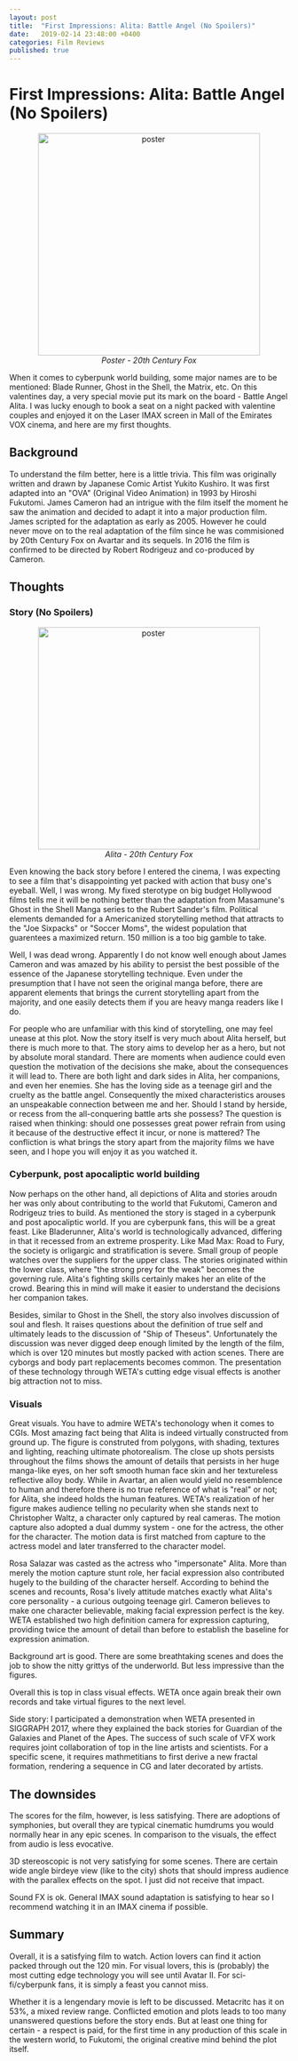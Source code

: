 ```yaml
---
layout: post
title:  "First Impressions: Alita: Battle Angel (No Spoilers)"
date:   2019-02-14 23:48:00 +0400
categories: Film Reviews
published: true
---
```



# First Impressions: Alita: Battle Angel (No Spoilers)

<p style="display:block; text-align:center">
<img src="https://github.com/isVoid/isvoid.github.io/blob/master/_posts/assets/Alita_Battle_Angel/1_Poster.jpg?raw=true" alt="poster" style="height:400px;"/>
<br/>
<em>Poster - 20th Century Fox</em>
</p>


When it comes to cyberpunk world building, some major names are to be
mentioned: Blade Runner, Ghost in the Shell, the Matrix, etc. On this valentines
day, a very special movie put its mark on the board - Battle Angel Alita.
I was lucky enough to book a seat on a night packed with valentine couples and
enjoyed it on the Laser IMAX screen in Mall of the Emirates VOX cinema, and
here are my first thoughts.

## Background

To understand the film better, here is a little trivia. This film was originally
written and drawn by Japanese Comic Artist Yukito Kushiro. It was first adapted
into an "OVA" (Original Video Animation) in 1993 by Hiroshi Fukutomi. James Cameron
had an intrigue with the film itself the moment he saw the animation and decided
to adapt it into a major production film. James scripted for the adaptation as early
as 2005. However he could never move on to the real adaptation of the film since
he was commisioned by 20th Century Fox on Avartar and its sequels. In 2016 the film
is confirmed to be directed by Robert Rodrigeuz and co-produced by Cameron.

## Thoughts
### Story (No Spoilers)

<p style="display:block; text-align:center">
<img src="https://github.com/isVoid/isvoid.github.io/blob/master/_posts/assets/Alita_Battle_Angel/2_Alita.jpg?raw=true" alt="poster" style="height:400px;"/>
<br/>
<em>Alita - 20th Century Fox</em>
</p>

Even knowing the back story before I entered the cinema, I was expecting to see
a film that's disappointing yet packed with action that busy one's eyeball. Well,
I was wrong. My fixed sterotype on big budget Hollywood films tells me it will be
nothing better than the adaptation from Masamune's Ghost in the Shell Manga series
to the Rubert Sander's film. Political elements demanded for a Americanized
storytelling method that attracts to the "Joe Sixpacks" or "Soccer Moms", the
widest population that guarentees a maximized return. 150 million is a too big
gamble to take.

Well, I was dead wrong. Apparently I do not know well enough about James Cameron
and was amazed by his ability to persist the best possible of the essence
of the Japanese storytelling technique. Even under the presumption that I have
not seen the original manga before, there are apparent elements that brings the
current storytelling apart from the majority, and one easily detects them if you
are heavy manga readers like I do.

For people who are unfamiliar with this kind of storytelling, one may feel unease
at this plot. Now the story itself is very much about Alita herself, but there is
much more to that. The story aims to develop her as a hero, but not by absolute
moral standard. There are moments when audience could even question the motivation
of the decisions she make, about the consequences it will lead to. There are both
light and dark sides in Alita, her companions, and even her enemies. She has the
loving side as a teenage girl and the cruelty as the battle angel. Consequently
the mixed characteristics arouses an unspeakable connection between me and her.
Should I stand by herside, or recess from the all-conquering battle arts she
possess? The question is raised when thinking: should one possesses great power
refrain from using it because of the destructive effect it incur, or none is mattered?
The confliction is what brings the story apart from the majority films we have
seen, and I hope you will enjoy it as you watched it.

### Cyberpunk, post apocaliptic world building

Now perhaps on the other hand, all depictions of Alita and stories aroudn her was
only about contributing to the world that Fukutomi, Cameron and Rodrigeuz tries
to build. As mentioned the story is staged in a cyberpunk and post apocaliptic world.
If you are cyberpunk fans, this will be a great feast. Like Bladerunner, Alita's
world is technologically advanced, differing in that it recessed from an extreme prosperity.
Like Mad Max: Road to Fury, the society is orligargic and stratification is severe.
Small group of people watches over the suppliers for the upper class. The stories
originated within the lower class, where "the strong prey for the weak" becomes
the governing rule. Alita's fighting skills certainly makes her an elite of the
crowd. Bearing this in mind will make it easier to understand the decisions her
companion takes.

Besides, similar to Ghost in the Shell, the story also involves discussion of soul
and flesh. It raises questions about the definition of true self and ultimately
leads to the discussion of "Ship of Theseus". Unfortunately the discussion was never
digged deep enough limited by the length of the film, which is over 120 minutes but
mostly packed with action scenes. There are cyborgs and body part
replacements becomes common. The presentation of these technology through WETA's
cutting edge visual effects is another big attraction not to miss.

### Visuals

Great visuals. You have to admire WETA's techonology when it comes to CGIs. Most
amazing fact being that Alita is indeed virtually constructed from ground up.
The figure is construted from polygons, with shading, textures and lighting,
reaching ultimate photorealism. The close up shots persists throughout the films
shows the amount of details that persists in her huge manga-like eyes, on her soft
smooth human face skin and her textureless reflective alloy body. While in Avartar,
an alien would yield no resemblence to human and therefore there is no true reference
of what is "real" or not; for Alita, she indeed holds the human features. WETA's
realization of her figure makes audience telling no pecularity when she stands next
to Christopher Waltz, a character only captured by real cameras. The motion capture
also adopted a dual dummy system - one for the actress, the other for the character.
The motion data is first matched from capture to the actress model and later transferred
to the character model.

Rosa Salazar was casted as the actress who "impersonate" Alita. More than merely
the motion capture stunt role, her facial expression also contributed hugely to
the building of the character herself. According to behind the scenes and recounts,
Rosa's lively attitude matches exactly what Alita's core personality - a curious
outgoing teenage girl. Cameron believes to make one character believable, making
facial expression perfect is the key. WETA established two high definition camera
for expression capturing, providing twice the amount of detail than before to
establish the baseline for expression animation.

Background art is good. There are some breathtaking scenes and does the job to
show the nitty grittys of the underworld. But less impressive than the figures.

Overall this is top in class visual effects. WETA once again break their own records
and take virtual figures to the next level.

Side story: I participated a demonstration when WETA presented in SIGGRAPH 2017,
 where they explained the back stories for Guardian of the Galaxies and Planet of
 the Apes. The success of such scale of VFX work requires joint collaboration of
 top in the line artists and scientists. For a specific scene, it requires
 mathmetitians to first derive a new fractal formation, rendering a sequence in
 CG and later decorated by artists.

## The downsides

The scores for the film, however, is less satisfying. There are adoptions of symphonies,
but overall they are typical cinematic humdrums you would normally hear in any
epic scenes. In comparison to the visuals, the effect from audio is less evocative.

3D stereoscopic is not very satisfying for some scenes. There are certain wide angle
birdeye view (like to the city) shots that should impress audience with the parallex
effects on the spot. I just did not receive that impact.

Sound FX is ok. General IMAX sound adaptation is satisfying to hear so I recommend
watching it in an IMAX cinema if possible.

## Summary

Overall, it is a satisfying film to watch. Action lovers can find it action packed
through out the 120 min. For visual lovers, this is (probably) the most cutting
edge technology you will see until Avatar II. For sci-fi/cyberpunk fans, it is simply
a feast you cannot miss.

Whether it is a lengendary movie is left to be discussed. Metacritc has it on 53%,
a mixed review range. Conflicted emotion and plots leads to too many unanswered
questions before the story ends. But at least one thing for certain - a respect
is paid, for the first time in any production of this scale in the western world,
to Fukutomi, the original creative mind behind the plot itself.
